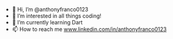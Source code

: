 - 👋 Hi, I’m @anthonyfranco0123
- 👀 I’m interested in all things coding!
- 🌱 I’m currently learning Dart
- 📫 How to reach me www.linkedin.com/in/anthonyfranco0123

<!---
anthonyfranco0123/anthonyfranco0123 is a ✨ special ✨ repository because its `README.md` (this file) appears on your GitHub profile.
You can click the Preview link to take a look at your changes.
--->
